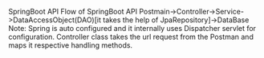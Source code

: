 SpringBoot API 
Flow of SpringBoot API
Postmain->Controller->Service->DataAccessObject(DAO)[it takes the help of JpaRepository]->DataBase 
Note: Spring is auto configured and it internally uses Dispatcher servlet for configuration.
Controller class takes the url request from the Postman and maps it respective handling methods.



